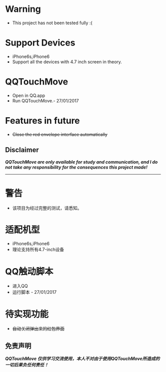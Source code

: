 # Warning

* This project has not been tested fully :( 

#  Support Devices

* iPhone6s,iPhone6
* Support all the devices with 4.7 inch screen in theory.

# QQTouchMove 

* Open in QQ.app
* Run QQTouchMove.- 27/01/2017

# Features in future

* ~~Close the red envelope interface automatically~~

## Disclaimer
***QQTouchMove are only available for study and communication, and I do not take any responsibility for the consequences this project made!***

<hr>

# 警告

* 该项目为经过完整的测试，请悉知。

# 适配机型

* iPhone6s,iPhone6
* 理论支持所有4.7-inch设备

# QQ触动脚本

* 进入QQ
* 运行脚本 - 27/01/2017

# 待实现功能

* ~~自动关闭弹出来的红包界面~~

## 免责声明
***QQTouchMove 仅供学习交流使用，本人不对由于使用QQTouchMove所造成的一切后果负任何责任！***
